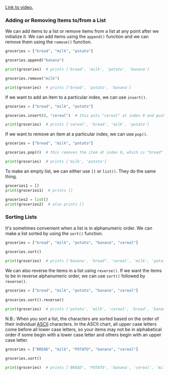 [Link to video.](https://www.youtube.com/watch?v=OuT3Os_exZ0&list=PLVD25niNi0Bm4sxSLHOMjqB7ZTPb7Bjxf&index=3)

### Adding or Removing Items to/from a List

We can add items to a list or remove items from a list at any point after we initialize it. We can add items using the `append()` function and we can remove them using the `remove()` function.

```python
groceries = ["bread", "milk", "potato"]

groceries.append("banana")

print(groceries)  # prints ['bread', 'milk', 'potato', 'banana']

groceries.remove("milk")

print(groceries)  # prints ["bread', 'potato', 'banana']
```

If we want to add an item to a particular index, we can use `insert()`.

```python
groceries = ["bread", "milk", "potato"]

groceries.insert(0, "cereal")  # this puts "cereal" at index 0 and pushes the other items over one spot

print(groceries)  # prints ['cereal', 'bread', 'milk', 'potato']
```

If we want to remove an item at a particular index, we can use `pop()`.

```python
groceries = ["bread", "milk", "potato"]

groceries.pop(0)  # this removes the item at index 0, which is "bread"

print(groceries)  # prints ['milk', 'potato']
```

To make an empty list, we can either use `[]` or `list()`. They do the same thing.

```python
groceries1 = []
print(groceries1)  # prints []

groceries2 = list()
print(groceries2)  # also prints []
```

### Sorting Lists

It's sometimes convenient when a list is in alphanumeric order. We can make a list sorted by using the `sort()` function.

```python
groceries = ["bread", "milk", "potato", "banana", "cereal"]
 
groceries.sort()

print(groceries)  # prints ['banana', 'bread", 'cereal', 'milk', 'potato']
```

We can also reverse the items in a list using `reverse()`. If we want the items to be in reverse alphanumeric order, we can use `sort()` followed by `reverse()`.

```python
groceries = ["bread", "milk", "potato", "banana", "cereal"]
 
groceries.sort().reverse()

print(groceries)  # prints ['potato', 'milk', 'cereal', 'bread', 'banana']
```

N.B.: When you sort a list, the characters are sorted based on the order of their individual [ASCII](http://www.asciitable.com) characters. In the ASCII chart, all upper case letters come before all lower case letters, so your items may not be in alphabetical order if some begin with a lower case letter and others begin with an upper case letter.

```python
groceries = ["BREAD", "milk", "POTATO", "banana", "cereal"]
 
groceries.sort()

print(groceries)  # prints ['BREAD', 'POTATO', 'banana', 'cereal', 'milk']
```
